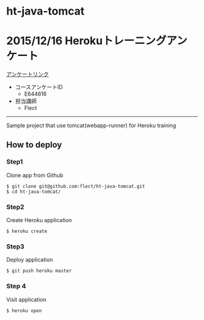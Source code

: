 ht-java-tomcat
==============

# 2015/12/16 Herokuトレーニングアンケート

[アンケートリンク](http://www.clicktools.com/survey?iv=3b12ab07b0562e4)

+ コースアンケートID
  + E644616
+ 担当講師
  + Flect

---

Sample project that use tomcat(webapp-runner) for Heroku training

How to deploy
--------------

### Step1  

Clone app from Github  

```
$ git clone git@github.com:flect/ht-java-tomcat.git
$ cd ht-java-tomcat/
```

### Step2  

Create Heroku application

```
$ heroku create
```

### Step3  

Deploy application
```
$ git push heroku master
```

### Step 4

Visit application

```
$ heroku open
```
